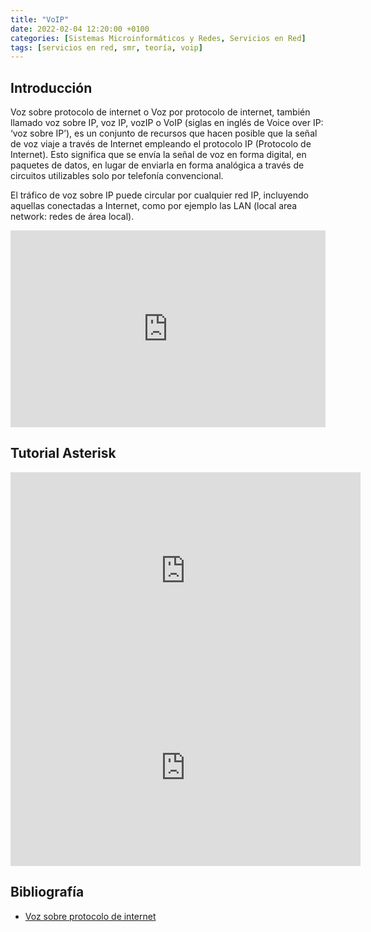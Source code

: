 ```yaml
---
title: "VoIP"
date: 2022-02-04 12:20:00 +0100
categories: [Sistemas Microinformáticos y Redes, Servicios en Red]
tags: [servicios en red, smr, teoría, voip]
---
```


## Introducción

Voz sobre protocolo de internet o Voz por protocolo de internet, también llamado voz sobre IP, voz IP, vozIP o VoIP (siglas en inglés de Voice over IP: ‘voz sobre IP’), es un conjunto de recursos que hacen posible que la señal de voz viaje a través de Internet empleando el protocolo IP (Protocolo de Internet). Esto significa que se envía la señal de voz en forma digital, en paquetes de datos, en lugar de enviarla en forma analógica a través de circuitos utilizables solo por telefonía convencional.

El tráfico de voz sobre IP puede circular por cualquier red IP, incluyendo aquellas conectadas a Internet, como por ejemplo las LAN (local area network: redes de área local). 

<iframe width="100%" height="315" src="https://www.youtube.com/embed/eSsRwS9v9Ic" title="YouTube video player" frameborder="0" allow="accelerometer; autoplay; clipboard-write; encrypted-media; gyroscope; picture-in-picture" allowfullscreen></iframe>

## Tutorial Asterisk

<iframe width="560" height="315" src="https://www.youtube.com/embed/yCpPo6aeKU4" title="YouTube video player" frameborder="0" allow="accelerometer; autoplay; clipboard-write; encrypted-media; gyroscope; picture-in-picture" allowfullscreen></iframe>

<iframe width="560" height="315" src="https://www.youtube.com/embed/zY9JeFal36A" title="YouTube video player" frameborder="0" allow="accelerometer; autoplay; clipboard-write; encrypted-media; gyroscope; picture-in-picture" allowfullscreen></iframe>

<!--<iframe width="560" height="315" src="https://www.youtube.com/embed/IS8SFkIRQnw" title="YouTube video player" frameborder="0" allow="accelerometer; autoplay; clipboard-write; encrypted-media; gyroscope; picture-in-picture" allowfullscreen></iframe>-->


## Bibliografía

- [Voz sobre protocolo de internet](https://es.wikipedia.org/wiki/Voz_sobre_protocolo_de_internet)